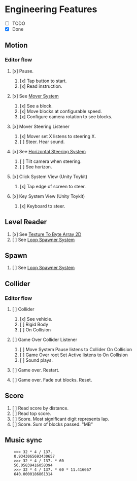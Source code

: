 # Engineering Features

- [ ] TODO
- [x] Done

## Motion

### Editor flow

1. [x] Pause.
    1. [x] Tap button to start.
    1. [x] Read instruction.
1. [x] See [Mover System](LudumDare42/Assets/Scripts/MoverSystem.cs)
    1. [x] See a block.
    1. [x] Move blocks at configurable speed.
    1. [x] Configure camera rotation to see blocks.
1. [x] Mover Steering Listener
    1. [x] Mover set X listens to steering X.
    1. [ ] Steer. Hear sound.

1. [x] See [Horizontal Steering System](LudumDare42/Assets/UnityToykit/HorizontalSteeringSystem.cs)
    1. [ ] Tilt camera when steering.
    1. [ ] See horizon.

1. [x] Click System View (Unity Toykit)
    1. [x] Tap edge of screen to steer.
1. [x] Key System View (Unity Toykit)
    1. [x] Keyboard to steer.

## Level Reader

1. [x] See [Texture To Byte Array 2D](LudumDare42/Assets/UnityToykit/TextureToByteArray2D.cs)
1. [ ] See [Loop Spawner System](LudumDare/Assets/Scripts/LoopSpawnerSystem.cs)

## Spawn

1. [ ] See [Loop Spawner System](LudumDare/Assets/Scripts/LoopSpawnerSystem.cs)

## Collider

### Editor flow

1. [ ] Collider
    1. [x] See vehicle.
    1. [ ] Rigid Body
    1. [ ] On Collision

1. [ ] Game Over Collider Listener
    1. [ ] Move System Pause listens to Collider On Collision
    1. [ ] Game Over root Set Active listens to On Collision
    1. [ ] Sound plays.

1. [ ] Game over. Restart.
1. [ ] Game over. Fade out blocks. Reset.

## Score

1. [ ] Read score by distance.
1. [ ] Read top score.
1. [ ] Score. Most significant digit represents lap.
1. [ ] Score. Sum of blocks passed.  "MB"

## Music sync

        >>> 32 * 4 / 137.
        0.9343065693430657
        >>> 32 * 4 / 137. * 60
        56.05839416058394
        >>> 32 * 4 / 137. * 60 * 11.416667
        640.0000186861314
